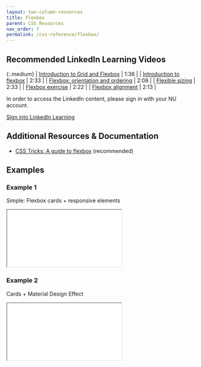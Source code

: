 ```yaml
---
layout: two-column-resources
title: Flexbox
parent: CSS Resources
nav_order: 7
permalink: /css-reference/flexbox/
---
```



## Recommended LinkedIn Learning Videos

{:.medium}
| <a href="https://www.linkedin.com/learning/css-essential-training-3/introduction-to-grid-and-flexbox" target="_blank">Introduction to Grid and Flexbox</a> | 1:36 |
| <a href="https://www.linkedin.com/learning/css-essential-training-3/introduction-to-flexbox" target="_blank">Introduction to flexbox</a> | 2:33 |
| <a href="https://www.linkedin.com/learning/css-essential-training-3/flexbox-orientation-and-ordering" target="_blank">Flexbox: orientation and ordering</a> | 2:08 |
| <a href="https://www.linkedin.com/learning/css-essential-training-3/flexible-sizing" target="_blank">Flexible sizing</a> | 2:33 |
| <a href="https://www.linkedin.com/learning/css-essential-training-3/flexbox-exercise?u=75814418" target="_blank">Flexbox exercise</a> | 2:22 |
| <a href="https://www.linkedin.com/learning/css-essential-training-3/flexbox-alignment" target="_blank">Flexbox alignment</a> | 2:13 |

In order to access the LinkedIn content, please sign in with your NU account.

<a class="nu-button" 
    href="https://www.linkedin.com/checkpoint/enterprise/login/75814418?application=learning" 
    target="blank">
    Sign into LinkedIn Learning <i class="fas fa-external-link-alt"></i>
</a>

## Additional Resources & Documentation
* <a href="https://css-tricks.com/snippets/css/a-guide-to-flexbox/" target="_blank">CSS Tricks: A guide to flexbox</a> (recommended)


## Examples

### Example 1
Simple: Flexbox cards + responsive elements
<iframe src="//codepen.io/vanwars/embed/EJQwej?editors=0100" allowfullscreen="true" class="codepen-frame"></iframe>

### Example 2
Cards + Material Design Effect
<iframe src="//codepen.io/vanwars/embed/oOEoBo?editors=0100" allowfullscreen="true" class="codepen-frame"></iframe>
